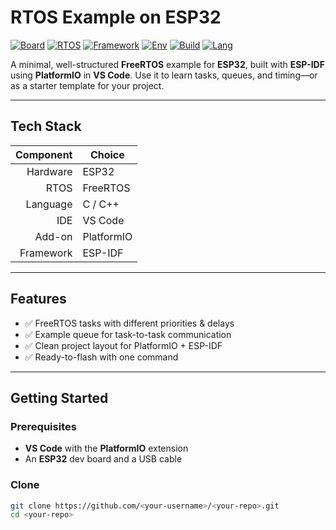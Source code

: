 # RTOS Example on ESP32

[![Board](https://img.shields.io/badge/Hardware-ESP32-blue)]()
[![RTOS](https://img.shields.io/badge/RTOS-FreeRTOS-27ae60)]()
[![Framework](https://img.shields.io/badge/Framework-ESP--IDF-2c3e50)]()
[![Env](https://img.shields.io/badge/IDE-VS%20Code-007ACC)]()
[![Build](https://img.shields.io/badge/Build-PlatformIO-fb8c00)]()
[![Lang](https://img.shields.io/badge/Language-C/C++-blueviolet)]()

A minimal, well-structured **FreeRTOS** example for **ESP32**, built with **ESP-IDF** using **PlatformIO** in **VS Code**. Use it to learn tasks, queues, and timing—or as a starter template for your project.

---

## Tech Stack

| Component  | Choice      |
|-----------:|-------------|
| Hardware   | ESP32       |
| RTOS       | FreeRTOS    |
| Language   | C / C++     |
| IDE        | VS Code     |
| Add-on     | PlatformIO  |
| Framework  | ESP-IDF     |

---

## Features

- ✅ FreeRTOS tasks with different priorities & delays  
- ✅ Example queue for task-to-task communication  
- ✅ Clean project layout for PlatformIO + ESP-IDF  
- ✅ Ready-to-flash with one command

---

## Getting Started

### Prerequisites
- **VS Code** with the **PlatformIO** extension
- An **ESP32** dev board and a USB cable

### Clone
```bash
git clone https://github.com/<your-username>/<your-repo>.git
cd <your-repo>

